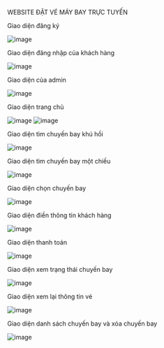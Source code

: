 WEBSITE ĐẶT VÉ MÁY BAY TRỰC TUYẾN

Giao diện đăng ký 

![image](https://github.com/typhoons2/OnlineFlightBooking/assets/103090424/764b2e8c-7992-4cee-84da-d8d745d0798d)

Giao diện đăng nhập của khách hàng 

![image](https://github.com/typhoons2/OnlineFlightBooking/assets/103090424/60489a52-b173-44dc-94db-863214157752)

Giao diện của admin 

![image](https://github.com/typhoons2/OnlineFlightBooking/assets/103090424/ce69c00e-3b2a-4c8d-b8d5-6a7744e8c0bb)

Giao diện trang chủ 

![image](https://github.com/typhoons2/OnlineFlightBooking/assets/103090424/2d9f73af-4c1a-4a9d-84e0-87306b7ac237)
![image](https://github.com/typhoons2/OnlineFlightBooking/assets/103090424/8a5a3149-3b2c-44c4-a6f9-85ea44719885)


Giao diện tìm chuyến bay khú hồi 

![image](https://github.com/typhoons2/OnlineFlightBooking/assets/103090424/47f13868-1027-4b6b-8d90-e56a907d3dac)

Giao diện tìm chuyến bay một chiều 

![image](https://github.com/typhoons2/OnlineFlightBooking/assets/103090424/c9bd1979-e55d-45cd-a3f4-2e3caf845995)

Giao diện chọn chuyến bay

![image](https://github.com/typhoons2/OnlineFlightBooking/assets/103090424/e9a4656d-e0f1-48f9-899a-713aeab6bfff)

Giao diện điền thông tin khách hàng 

![image](https://github.com/typhoons2/OnlineFlightBooking/assets/103090424/8c136a00-2754-48d0-95c1-d821327b7969)

Giao diện thanh toán 

![image](https://github.com/typhoons2/OnlineFlightBooking/assets/103090424/f703d629-0c62-4bef-b007-7efb3a639903)

Giao diện xem trạng thái chuyến bay 

![image](https://github.com/typhoons2/OnlineFlightBooking/assets/103090424/06a953a2-816c-4bc0-a377-280a863d299c)

Giao diện xem lại thông tin vé

![image](https://github.com/typhoons2/OnlineFlightBooking/assets/103090424/26e4024c-55a5-4b36-a74f-83a077bfa6f9)

Giao diện danh sách chuyến bay và xóa chuyến bay

![image](https://github.com/typhoons2/OnlineFlightBooking/assets/103090424/9f1d25d2-e9f7-4b1c-9a73-ef3a760f9d01)
